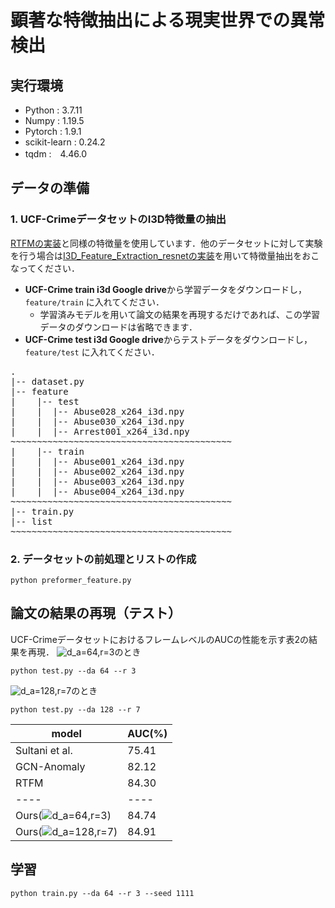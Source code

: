 # 顕著な特徴抽出による現実世界での異常検出
## 実行環境
* Python : 3.7.11
* Numpy : 1.19.5
* Pytorch : 1.9.1  
* scikit-learn : 0.24.2
* tqdm :　4.46.0

## データの準備
### 1. UCF-CrimeデータセットのI3D特徴量の抽出
[RTFMの実装](https://github.com/tianyu0207/RTFM)と同様の特徴量を使用しています．他のデータセットに対して実験を行う場合は[I3D_Feature_Extraction_resnetの実装](https://github.com/GowthamGottimukkala/I3D_Feature_Extraction_resnet)を用いて特徴量抽出をおこなってください．

* **UCF-Crime train i3d Google drive**から学習データをダウンロードし，`feature/train` に入れてください．
  * 学習済みモデルを用いて論文の結果を再現するだけであれば、この学習データのダウンロードは省略できます．
* **UCF-Crime test i3d Google drive**からテストデータをダウンロードし，`feature/test` に入れてください．

<pre>
.
|-- dataset.py
|-- feature
|    |-- test
|    |  |-- Abuse028_x264_i3d.npy
|    |  |-- Abuse030_x264_i3d.npy
|    |  |-- Arrest001_x264_i3d.npy
~~~~~~~~~~~~~~~~~~~~~~~~~~~~~~~~~~~~~~~~~~
|    |-- train
|    |  |-- Abuse001_x264_i3d.npy
|    |  |-- Abuse002_x264_i3d.npy
|    |  |-- Abuse003_x264_i3d.npy
|    |  |-- Abuse004_x264_i3d.npy
~~~~~~~~~~~~~~~~~~~~~~~~~~~~~~~~~~~~~~~~~~
|-- train.py
|-- list
~~~~~~~~~~~~~~~~~~~~~~~~~~~~~~~~~~~~~~~~~~
</pre>

### 2. データセットの前処理とリストの作成
```
python preformer_feature.py
```
## 論文の結果の再現（テスト）
UCF-CrimeデータセットにおけるフレームレベルのAUCの性能を示す表2の結果を再現．
<img src="https://latex.codecogs.com/svg.image?d_a=64,r=3&space;" title="d_a=64,r=3 " />のとき
```
python test.py --da 64 --r 3
```
<img src="https://latex.codecogs.com/svg.image?d_a=128,r=7&space;" title="d_a=128,r=7 " />のとき
```
python test.py --da 128 --r 7
```
| model | AUC(%)|
|----|----|
|Sultani et al.|75.41|
|GCN-Anomaly|82.12|
|RTFM|84.30|
|----|----|
|Ours(<img src="https://latex.codecogs.com/svg.image?d_a=64,r=3&space;" title="d_a=64,r=3 " />)|84.74|
|Ours(<img src="https://latex.codecogs.com/svg.image?d_a=128,r=7&space;" title="d_a=128,r=7 " />)|84.91|

## 学習
```
python train.py --da 64 --r 3 --seed 1111
```
